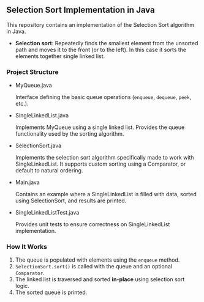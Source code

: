 ## Selection Sort Implementation in Java
This repository contains an implementation of the Selection Sort algorithm in Java.

- **Selection sort**: Repeatedly finds the smallest element from the unsorted path and moves it to the front (or to the left). In this case it sorts the elements together single linked list.

### Project Structure

- MyQueue.java
  
  Interface defining the basic queue operations (`enqueue`, `dequeue`, `peek`, etc.).

- SingleLinkedList.java
  
  Implements MyQueue<T> using a single linked list. Provides the queue functionality used by the sorting algorithm.

- SelectionSort.java
  
  Implements the selection sort algorithm specifically made to work with SingleLinkedList<T>. It supports custom sorting using a Comparator, or default to natural ordering.

- Main.java
  
  Contains an example where a SingleLinkedList is filled with data, sorted using SelectionSort, and results are printed.

- SingleLinkedListTest.java
  
  Provides unit tests to ensure correctness on SingleLinkedList implementation.
  
### How It Works

1. The queue is populated with elements using the `enqueue` method.
2. `SelectionSort.sort()` is called with the queue and an optional `Comparator`.
3. The linked list is traversed and sorted **in-place** using selection sort logic.
4. The sorted queue is printed.
